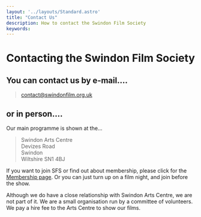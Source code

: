 ```yaml
---
layout: '../layouts/Standard.astro'
title: "Contact Us"
description: How to contact the Swindon Film Society
keywords:
---
```


# Contacting the Swindon Film Society

## You can contact us by e-mail.…

> [contact@swindonfilm.org.uk](mailto://contact@swindonfilm.org.uk)

## or in person....

Our main programme is shown at the...

> Swindon Arts Centre  
> Devizes Road  
> Swindon  
> Wiltshire SN1 4BJ  

If you want to join SFS or find out about membership, please click for the [Membership page](/membership). Or you can just turn up on a film night, and join before the show.

Although we do have a close relationship with Swindon Arts Centre, we are not part of it. We are a small organisation run by a committee of volunteers. We pay a hire fee to the Arts Centre to show our films.
